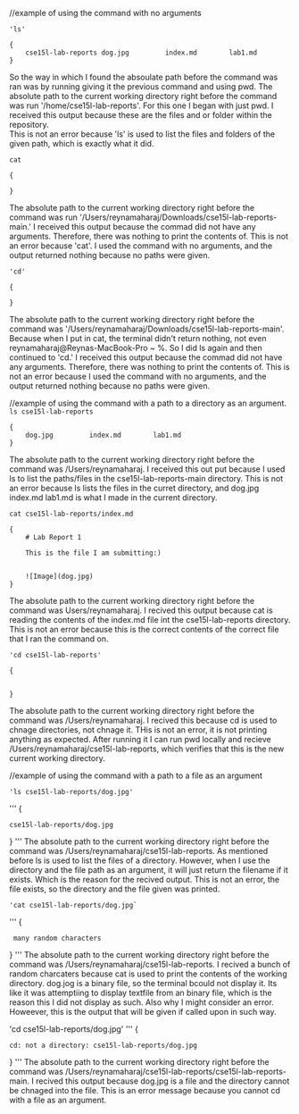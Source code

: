 //example of using the command with no arguments

    'ls'
```
{
    cse15l-lab-reports dog.jpg         index.md        lab1.md
}
```
So the way in which I found the absoulate path before the command was ran was by running giving it the previous command and using pwd. The absolute path to the current working directory right before the command was run '/home/cse15l-lab-reports'. For this one I began with just pwd. 
I received this output because  these are the files and or folder within the repository.  
This is not an error because 'ls' is used to list the files and folders of the given path, which is exactly what it did. 



`cat`
```
{
  
}
```
The absolute path to the current working directory right before the command was run '/Users/reynamaharaj/Downloads/cse15l-lab-reports-main.'
I received this output because the commad did not have any arguments. Therefore, there was nothing to print the contents of. 
This is not an error because 'cat'. I used the command with no arguments, and the output returned nothing because no paths were given. 



    'cd'
```
{
  
}
```
The absolute path to the current working directory right before the command was '/Users/reynamaharaj/Downloads/cse15l-lab-reports-main'. Because when I put in cat, the terminal didn't return nothing, not even reynamaharaj@Reynas-MacBook-Pro ~ %. So I did ls again and then continued to 'cd.'
I received this output because the commad did not have any arguments. Therefore, there was nothing to print the contents of. 
This is not an error because I used the command with no arguments, and the output returned nothing because no paths were given. 






//example of using the command with a path to a directory as an argument.
`ls cse15l-lab-reports`
```
{
    dog.jpg         index.md        lab1.md
}
```
The absolute path to the current working directory right before the command was /Users/reynamaharaj. 
I received this out put because I used ls to list the paths/files in the cse15l-lab-reports-main directory. 
This is not an error because ls lists the files in the curret directory, and  dog.jpg         index.md        lab1.md is what I made in the current directory. 

`cat cse15l-lab-reports/index.md`
```
{
    # Lab Report 1

    This is the file I am submitting:)


    ![Image](dog.jpg)
}
```

The absolute path to the current working directory right before the command was Users/reynamaharaj. 
I recived this output because cat is reading the contents of the index.md file int the cse15l-lab-reports directory. 
This is not an error because this is the correct contents of the correct file that I ran the command on. 


    'cd cse15l-lab-reports'
```
{


}
```
The absolute path to the current working directory right before the command was /Users/reynamaharaj. 
I recived this because cd is used to chnage directories, not chnage it. 
THis is not an error, it is not printing anything as expected. After running it I can run pwd locally and recieve /Users/reynamaharaj/cse15l-lab-reports, which verifies that this is the new current working directory.








//example of using the command with a path to a file as an argument

    'ls cse15l-lab-reports/dog.jpg'
'''
{
            
    cse15l-lab-reports/dog.jpg
}
'''
The absolute path to the current working directory right before the command was /Users/reynamaharaj/cse15l-lab-reports. 
As mentioned before ls is used to list the files of a directory. However, when I use the directory and the file path as an argument, it will just return the filename if it exists. Which is the reason for the recived output. 
This is not an error, the file exists, so the directory and the file given was printed. 


    'cat cse15l-lab-reports/dog.jpg`
'''
{
   
     many random characters
}
'''
The absolute path to the current working directory right before the command was /Users/reynamaharaj/cse15l-lab-reports. 
I recived a bunch of random charcaters because cat is used to print the contents of the working directory. dog.jog is a binary file, so the terminal bcould not display it. Its like it was attemptiing to display textfile from an binary file, which is the reason this I did not display as such. Also why I might consider an error. Howeever, this is the output that will be given if called upon in such way. 




'cd cse15l-lab-reports/dog.jpg'
'''
{
    
    cd: not a directory: cse15l-lab-reports/dog.jpg
}
'''
The absolute path to the current working directory right before the command was /Users/reynamaharaj/cse15l-lab-reports/cse15l-lab-reports-main. 
I recived this output because dog.jpg is a file and the directory cannot be chnaged into the file. 
This is an error message because you cannot cd with a file as an argument. 




